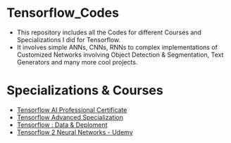 # Tensorflow_Codes
* This repository includes all the Codes for different Courses and Specializations I did for Tensorflow.
* It involves simple ANNs, CNNs, RNNs to complex implementations of Customized Networks involving Object Detection & Segmentation, 
  Text Generators and many more cool projects.
  
# Specializations & Courses
* [Tensorflow AI Professional Certificate](https://github.com/ravi0531rp/Tensorflow_Codes/tree/master/DL_AI_TENSORFLOW_COMPLETE/TENSORFLOW_AI_PROF_CERT)
* [Tensorflow Advanced Specialization](https://github.com/ravi0531rp/Tensorflow_Codes/tree/master/DL_AI_TENSORFLOW_COMPLETE/TENSORFLOW_ADVANCED)
* [Tensorflow : Data & Deploment](https://github.com/ravi0531rp/Tensorflow_Codes/tree/master/DL_AI_TENSORFLOW_COMPLETE/TENSORFLOW_ADVANCED)
* [Tensorflow 2 Neural Networks - Udemy](https://github.com/ravi0531rp/Tensorflow_Codes/tree/master/TF2_LP)
